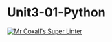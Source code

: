 # Unit3-01-Python
[![Mr Coxall's Super Linter](https://github.com/ICS3U-Programming-MarcusW/Unit3-01-Python/workflows/Mr%20Coxall's%20Super%20Linter/badge.svg)](https://github.com/ICS3U-Programming-MarcusW/Unit3-01-Python/actions/)
